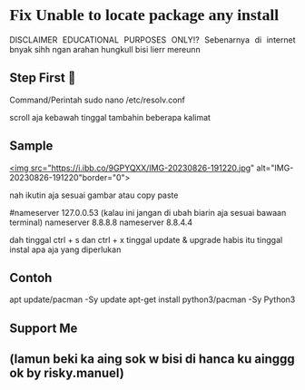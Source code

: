 # <a style="font-family:cursive">Fix Unable to locate package any install</a>
<p align="justify">DISCLAIMER EDUCATIONAL PURPOSES ONLY!? Sebenarnya di internet bnyak sihh ngan arahan hungkull bisi lierr mereunn 

## Step First 🚀
Command/Perintah
sudo nano /etc/resolv.conf

scroll aja kebawah tinggal tambahin beberapa kalimat

## Sample
<a href="https://ibb.co/Bwks0DD"><img src="https://i.ibb.co/9GPYQXX/IMG-20230826-191220.jpg" alt="IMG-20230826-191220"border="0"></a>

nah ikutin aja sesuai gambar atau copy paste

#nameserver 127.0.0.53 (kalau ini jangan di ubah biarin aja sesuai bawaan terminal)
nameserver 8.8.8.8
nameserver 8.8.4.4

dah tinggal ctrl + s dan ctrl + x 
tinggal update & upgrade habis itu tinggal instal apa aja yang diperlukan

## Contoh
apt update/pacman -Sy update
apt-get install python3/pacman -Sy Python3




## Support Me 
## (lamun beki ka aing sok w bisi di hanca ku ainggg ok by risky.manuel)
